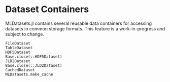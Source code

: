 # Dataset Containers

MLDatasets.jl contains several reusable data containers for accessing datasets in common storage formats. This feature is a work-in-progress and subject to change.

```@docs
FileDataset
TableDataset
HDF5Dataset
Base.close(::HDF5Dataset)
JLD2Dataset
Base.close(::JLD2Dataset)
CachedDataset
MLDatasets.make_cache
```
